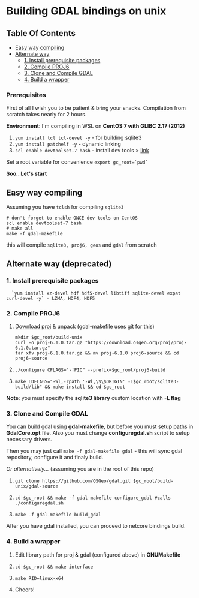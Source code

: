 # Building GDAL bindings on unix

## Table Of Contents

* [Easy way compiling](#easy-way-compiling)
* [Alternate way](#alternate-way)
  + [1. Install prerequisite packages](#1-install-prerequisite-packages)
  + [2. Compile PROJ6](#2-compile-proj6)
  + [3. Clone and Compile GDAL](#3-clone-and-compile-gdal)
  + [4. Build a wrapper](#4-build-a-wrapper)

### Prerequisites

First of all I wish you to be patient & bring your snacks. Compilation from scratch takes nearly for 2 hours.

**Environment**: I'm compiling in WSL on **CentOS 7 with GLIBC 2.17 (2012)**

1.  `yum install tcl tcl-devel -y`   - for building sqlite3 
2.  `yum install patchelf -y` - dynamic linking
3.  `scl enable devtoolset-7 bash` - install dev tools > [link](https://github.com/microsoft/vcpkg#installing-linux-developer-tools)

Set a root variable for convenience 
``export gc_root=`pwd` ``

**Soo.. Let's start**

## Easy way compiling

Assuming you have `tclsh` for compiling `sqlite3` 

```shell
# don't forget to enable ONCE dev tools on CentOS 
scl enable devtoolset-7 bash
# make all 
make -f gdal-makefile
```

this will compile `sqlite3, proj6, geos` and `gdal` from scratch

##  Alternate way (deprecated)

### 1. Install prerequisite packages 

```shell
  `yum install xz-devel hdf hdf5-devel libtiff sqlite-devel expat curl-devel -y` - LZMA, HDF4, HDF5 
```


### 2. Compile PROJ6 

1. [Download proj](https://proj.org/download.html) & unpack  (gdal-makefile uses git for this)

   ```shell
   mkdir $gc_root/build-unix
   curl -o proj-6.1.0.tar.gz "https://download.osgeo.org/proj/proj-6.1.0.tar.gz"
   tar xfv proj-6.1.0.tar.gz && mv proj-6.1.0 proj6-source && cd proj6-source
   ```

2. ```shell
   ./configure CFLAGS="-fPIC" --prefix=$gc_root/proj6-build
   ```

3. ```shell
   make LDFLAGS="-Wl,-rpath '-Wl,\$\$ORIGIN' -L$gc_root/sqlite3-build/lib" && make install && cd $gc_root  
   ```

  **Note**: you must specify the **sqlite3 library** custom location with **-L flag**

### 3. Clone and Compile GDAL

You can build gdal using **gdal-makefile**, but before you must setup paths in **GdalCore.opt** file.
Also you must change **configuregdal.sh** script to setup necessary drivers.

Then you may just call `make -f gdal-makefile gdal` - this will sync gdal repository, configure it and finaly build.

*Or alternatively...* (assuming you are in the root of this repo)

1. ```shell
   git clone https://github.com/OSGeo/gdal.git $gc_root/build-unix/gdal-source
   ```

2. ```shell
   cd $gc_root && make -f gdal-makefile configure_gdal #calls ./configuregdal.sh
   ```

3. ```shell
   make -f gdal-makefile build_gdal
   ```

After you have gdal installed, you can proceed to netcore bindings build.                                                                           

### 4. Build a wrapper

1. Edit library path for proj & gdal (configured above) in **GNUMakefile**

2. ```shell
   cd $gc_root && make interface
   ```

3. ```shell
   make RID=linux-x64 
   ```

4. Cheers!